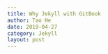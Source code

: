 ```yaml
---
title: Why Jekyll with GitBook
author: Tao He
date: 2019-04-27
category: Jekyll
layout: post
---
```

